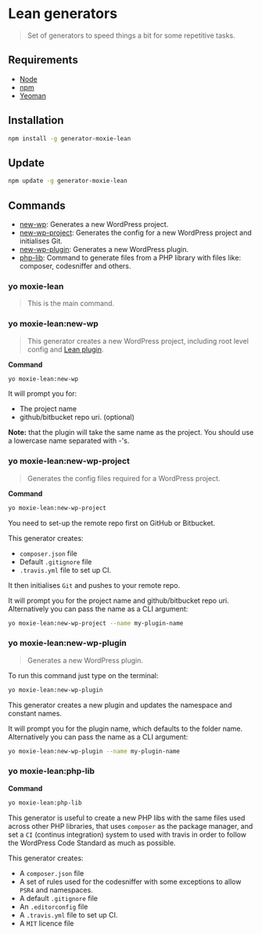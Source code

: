 # Lean generators

> Set of generators to speed things a bit for some repetitive tasks.

## Requirements

- [Node](https://nodejs.org/en/)
- [npm](https://www.npmjs.com/)
- [Yeoman](https://github.com/yeoman/yo)

## Installation

```bash
npm install -g generator-moxie-lean
```

## Update
   
```bash
npm update -g generator-moxie-lean
```

## Commands

- [new-wp](#yo-moxie-leannew-wp): Generates a new WordPress project.
- [new-wp-project](#yo-moxie-leannew-wp-project): Generates the config for a new WordPress project and initialises Git.
- [new-wp-plugin](#yo-moxie-leannew-wp-plugin): Generates a new WordPress plugin.
- [php-lib](#yo-moxie-leanphp-lib): Command to generate files from a PHP library with files like: composer, codesniffer and others.

### yo moxie-lean

> This is the main command.

### yo moxie-lean:new-wp

> This generator creates a new WordPress project, including root level config and [Lean plugin](https://github.com/moxie-lean/wp-plugin).

**Command**

```bash
yo moxie-lean:new-wp
```

It will prompt you for:

- The project name 
- github/bitbucket repo uri. (optional)

**Note:** that the plugin will take the same name as the project.
You should use a lowercase name separated with -'s.

### yo moxie-lean:new-wp-project

> Generates the config files required for a WordPress project.

**Command**

```bash
yo moxie-lean:new-wp-project
```
You need to set-up the remote repo first on GitHub or Bitbucket.

This generator creates: 

- `composer.json` file
- Default `.gitignore` file
- `.travis.yml` file to set up CI.

It then initialises `Git` and pushes to your remote repo.

It will prompt you for the project name and github/bitbucket repo uri. Alternatively you can pass the name as a CLI argument:

```bash
yo moxie-lean:new-wp-project --name my-plugin-name
```

### yo moxie-lean:new-wp-plugin

> Generates a new WordPress plugin.

To run this command just type on the terminal: 

```bash
yo moxie-lean:new-wp-plugin
```

This generator creates a new plugin and updates the namespace and constant names.

It will prompt you for the plugin name, which defaults to the folder name. Alternatively you can pass the name as a CLI argument:

```bash
yo moxie-lean:new-wp-plugin --name my-plugin-name
```

### yo moxie-lean:php-lib

**Command**

```bash
yo moxie-lean:php-lib
```

This generator is useful to create a new PHP libs with the same files used across other PHP libraries,
that uses `composer` as the package manager, and set a `CI` (continus
integration) system to used with travis in order to follow the WordPress
Code Standard as much as possible.

This generator creates: 

- A `composer.json` file
- A set of rules used for the codesniffer with some exceptions to allow `PSR4` and namespaces.
- A default `.gitignore` file
- An `.editorconfig` file
- A `.travis.yml` file to set up CI.
- A `MIT` licence file
